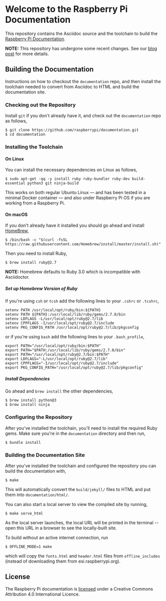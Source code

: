 # Welcome to the Raspberry Pi Documentation

This repository contains the Asciidoc source and the toolchain to build the [Raspberry Pi Documentation](https://www.raspberrypi.org/documentation/). 

**NOTE:** This repository has undergone some recent changes. See our [blog post](https://www.raspberrypi.org/blog/bring-on-the-documentation/) for more details.

## Building the Documentation

Instructions on how to checkout the `documentation` repo, and then install the toolchain needed to convert from Asciidoc to HTML and build the documentation site.

### Checking out the Repository

Install `git` if you don't already have it, and check out the `documentation` repo as follows,
```
$ git clone https://github.com/raspberrypi/documentation.git
$ cd documentation
```

### Installing the Toolchain

#### On Linux

You can install the necessary dependencies on Linux as follows,

```
$ sudo apt-get -qq -y install ruby ruby-bundler ruby-dev build-essential python3 git ninja-build
```

This works on both regular Ubuntu Linux — and has been tested in a minimal Docker container — and also under Raspberry Pi OS if you are working from a Raspberry Pi.

#### On macOS

If you don't already have it installed you should go ahead and install [HomeBrew](https://brew.sh/), 

```
$ /bin/bash -c "$(curl -fsSL https://raw.githubusercontent.com/Homebrew/install/master/install.sh)"
```

Then you need to install Ruby,

```
$ brew install ruby@2.7
```

**NOTE:** Homebrew defaults to Ruby 3.0 which is incompatible with Asciidoctor.

##### Set up Homebrew Version of Ruby

If you're using `csh` or `tcsh` add the following lines to your `.cshrc` or `.tcshrc`,

```
setenv PATH /usr/local/opt/ruby/bin:${PATH}
setenv PATH ${PATH}:/usr/local/lib/ruby/gems/2.7.0/bin
setenv LDFLAGS -L/usr/local/opt/ruby@2.7/lib
setenv CPPFLAGS -I/usr/local/opt/ruby@2.7/include
setenv PKG_CONFIG_PATH /usr/local/opt/ruby@2.7/lib/pkgconfig
```

or if you're using `bash` add the following lines to your `.bash_profile`,

```
export PATH="/usr/local/opt/ruby/bin:$PATH"
export PATH="$PATH:/usr/local/lib/ruby/gems/2.7.0/bin"
export PATH="/usr/local/opt/ruby@2.7/bin:$PATH"
export LDFLAGS="-L/usr/local/opt/ruby@2.7/lib"
export CPPFLAGS="-I/usr/local/opt/ruby@2.7/include"
export PKG_CONFIG_PATH="/usr/local/opt/ruby@2.7/lib/pkgconfig"
```

##### Install Dependencies

Go ahead and `brew install` the other dependencies,

```
$ brew install python@3
$ brew install ninja
```

### Configuring the Repository

After you've installed the toolchain, you'll need to install the required Ruby gems. Make sure you're in the `documentation` directory and then run,
```
$ bundle install
```

### Building the Documentation Site

After you've installed the toolchain and configured the repository you can build the documentation with,

```
$ make
```

This will automatically convert the `build/jekyll/` files to HTML and put them into `documentation/html/`.

You can also start a local server to view the compiled site by running,
```
$ make serve_html
```

As the local server launches, the local URL will be printed in the terminal -- open this URL in a browser to see the locally-built site.

To build without an active internet connection, run
```
$ OFFLINE_MODE=1 make
```
which will copy the `fonts.html` and `header.html` files from `offline_includes` (instead of downloading them from esi.raspberrypi.org).

## License

The Raspberry Pi documentation is [licensed](https://github.com/raspberrypi/documentation/blob/develop/LICENSE.md) under a Creative Commons Attribution 4.0 International Licence.
